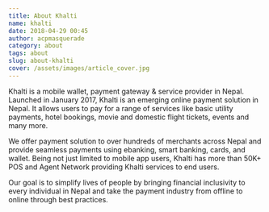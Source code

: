 ```yaml
---
title: About Khalti
name: khalti
date: 2018-04-29 00:45
author: acpmasquerade
category: about
tags: about
slug: about-khalti
cover: /assets/images/article_cover.jpg
---
```


Khalti is a mobile wallet, payment gateway & service provider in Nepal. Launched in January 2017, Khalti is an emerging online payment solution in Nepal. It allows users to pay for a range of services like basic utility payments, hotel bookings, movie and domestic flight tickets, events and many more.

We offer payment solution to over hundreds of merchants across Nepal and provide seamless payments using ebanking, smart banking, cards, and wallet. Being not just limited to mobile app users, Khalti has more than 50K+ POS and Agent Network providing Khalti services to end users.

Our goal is to simplify lives of people by bringing financial inclusivity to every individual in Nepal and take the payment industry from offline to online through best practices.

